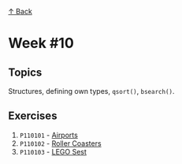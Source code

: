 [↑ Back](../README.md)

# Week #10

## Topics

Structures, defining own types, `qsort()`, `bsearch()`.

## Exercises

1. `P110101` - [Airports](./P110101.md)
1. `P110102` - [Roller Coasters](./P110102.md)
1. `P110103` - [LEGO Sest](./P110103.md)
